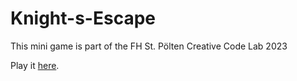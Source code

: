 # Knight-s-Escape
This mini game is part of the FH St. Pölten Creative Code Lab 2023

Play it [here](https://knight-s-escape.teutsch.it/).
